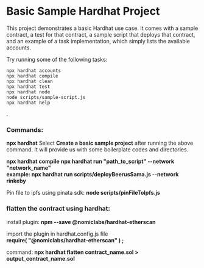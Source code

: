 # Basic Sample Hardhat Project

This project demonstrates a basic Hardhat use case. It comes with a sample contract, a test for that contract, a sample script that deploys that contract, and an example of a task implementation, which simply lists the available accounts.

Try running some of the following tasks:

```shell
npx hardhat accounts
npx hardhat compile
npx hardhat clean
npx hardhat test
npx hardhat node
node scripts/sample-script.js
npx hardhat help
```
.

<h3>Commands:</h3>
<b>npx hardhat</b>
Select <b>Create a basic sample project</b> after running the above command. It will provide us with some boilerplate codes and directories.

<b>npx hardhat compile</b>
<b>npx hardhat run "path_to_script" --network "network_name"</b><br/>
<b>example: npx hardhat run scripts/deployBeerusSama.js --network rinkeby</b>

Pin file to ipfs using pinata sdk:
<b>node scripts/pinFileToIpfs.js</b>

<h3>flatten the contract using hardhat:</h3>
install plugin: <b>npm --save @nomiclabs/hardhat-etherscan</b>

import the plugin in hardhat.config.js file<br/>
<b>require( "@nomiclabs/hardhat-etherscan" ) ;</b>

command: <b>npx hardhat flatten contract_name.sol > output_contract_name.sol</b>






